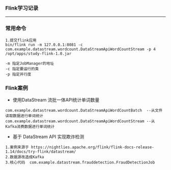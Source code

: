 ### Flink学习记录
***
### 常用命令
```shell script
1.提交flink应用
bin/flink run -m 127.0.0.1:8081 -c com.example.datastream.wordcount.DataStreamApiWordCountStream -p 4 /opt/apps/study-flink-1.0.jar

-m 指定JobManager的地址
-c 指定要运行的类
-p 指定并行度

```

### Flink案例

* 使用DataStream 流批一体API统计单词数量
```shell script
com.example.datastream.wordcount.DataStreamApiWordCountBatch  --从文件读取数据进行单词统计
com.example.datastream.wordcount.DataStreamApiWordCountStream --从Kafka消费数据进行单词统计
```


* 基于 DataStream API 实现欺诈检测
```shell script
1.案例来源于 https://nightlies.apache.org/flink/flink-docs-release-1.14/docs/try-flink/datastream/
2.数据源改造成Kafka
3.核心代码  com.example.datastream.frauddetection.FraudDetectionJob
```